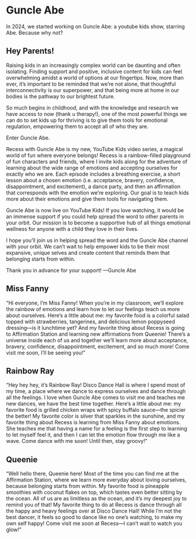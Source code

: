 # Guncle Abe

In 2024, we started working on Guncle Abe: a youtube kids show, starring Abe. Because why not?

## Hey Parents!

Raising kids in an increasingly complex world can be daunting and often isolating. Finding support and positive, inclusive content for kids can feel overwhelming amidst a world of options at our fingertips. Now, more than ever, it’s important to be reminded that we’re not alone, that thoughtful interconnectivity is our superpower, and that being more at home in our bodies is the pathway to our brightest future.

So much begins in childhood, and with the knowledge and research we have access to now (thank u therapy!), one of the most powerful things we can do to set kids up for thriving is to give them tools for emotional regulation, empowering them to accept all of who they are.

Enter Guncle Abe.

Recess with Guncle Abe is my new, YouTube Kids video series, a magical world of fun where everyone belongs! Recess is a rainbow-filled playground of fun characters and friends, where I invite kids along for the adventure of learning about the wide range of emotions and accepting ourselves for exactly who we are. Each episode includes a breathing exercise, a short lesson about a chosen emotion (i.e. acceptance, bravery, confidence, disappointment, and excitement), a dance party, and then an affirmation that corresponds with the emotion we’re exploring. Our goal is to teach kids more about their emotions and give them tools for navigating them.

Guncle Abe is now live on YouTube Kids! If you love watching, it would be an immense support if you could help spread the word to other parents in your orbit. Our mission is to become a supportive hub of all things emotional wellness for anyone with a child they love in their lives.

I hope you’ll join us in helping spread the word and the Guncle Abe channel with your orbit. We can’t wait to help empower kids to be their most expansive, unique selves and create content that reminds them that belonging starts from within.

Thank you in advance for your support!
—Guncle Abe

## Miss Fanny
“Hi everyone, I’m Miss Fanny! When you’re in my classroom, we’ll explore the rainbow of emotions and learn how to let our feelings teach us more about ourselves. Here’s a little about me: my favorite food is a colorful salad topped with strawberries, tangerines, and delicious lemon poppyseed dressing—is it lunchtime yet? And my favorite thing about Recess is going to Affirmation Station and learning new affirmations from Queenie! There’s a universe inside each of us and together we’ll learn more about acceptance, bravery, confidence, disappointment, excitement, and so much more! Come visit me soon, I’ll be seeing you!”

## Rainbow Ray
“Hey hey hey, it’s Rainbow Ray! Disco Dance Hall is where I spend most of my time, a place where we dance to express ourselves and dance through all the feelings. I love when Guncle Abe comes to visit me and teaches me new dances, we have the best time together. Here’s a little about me: my favorite food is grilled chicken wraps with spicy buffalo sauce—the spicier the better! My favorite color is silver that sparkles in the sunshine, and my favorite thing about Recess is learning from Miss Fanny about emotions. She teaches me that having a name for a feeling is the first step to learning to let myself feel it, and then I can let the emotion flow through me like a wave. Come dance with me soon! Until then, stay groovy!”

## Queenie
“Well hello there, Queenie here! Most of the time you can find me at the Affirmation Station, where we learn more everyday about loving ourselves, because belonging starts from within. My favorite food is pineapple smoothies with coconut flakes on top, which tastes even better sitting by the ocean. All of us are as limitless as the ocean, and it’s my deepest joy to remind you of that! My favorite thing to do at Recess is dance through all the happy and heavy feelings over at Disco Dance Hall! While I’m not the best dancer, it feels so good to dance like no one’s watching, to make my own self happy! Come visit me soon at Recess—I can’t wait to watch you glow!”
